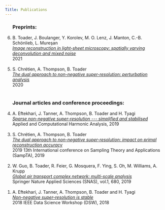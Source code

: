 ```yaml
---
Title: Publications 
---
```




<ol reversed>

### Preprints:

  <li>
    B. Toader, J. Boulanger, Y. Korolev, M. O. Lenz, J. Manton, C.-B. Schönlieb, L. Mureşan</br>
    <a href="https://arxiv.org/abs/2108.03642"><i>Image reconstruction 
      in light-sheet microscopy: spatially varying deconvolution and mixed noise</i></a></br>
    2021
  </li></br>
  <li>
    S. Chrétien, A. Thompson, B. Toader</br>
    <a href="https://arxiv.org/abs/2007.02708"><i>The dual approach to non-negative super-resolution: perturbation analysis</i></a></br>
    2020
  </li></br>

### Journal articles and conference proceedings:

  <li>
    A. Eftekhari, J. Tanner, A. Thompson, B. Toader and H. Tyagi</br>
    <a href="../papers/acha_bt_superres.pdf"><i>Sparse non-negative super-resolution --- simplified and stabilised</i></a></br>
    Applied and Computational Harmonic Analysis, 2019
  </li></br>
  <li>
    S. Chrétien, A. Thompson, B. Toader</br>
    <a href="../papers/bt_sampta_dual_rec.pdf"><i>The dual approach to non-negative super-resolution: 
      impact on primal reconstruction accuracy</i></a></br>
    2019 13th International conference on Sampling Theory and Applications (SampTA), 2019
  </li></br>
  <li>
    W. Guo, B. Toader, R. Feier, G. Mosquera, F. Ying, S. Oh, M. Williams, A. Krupp</br>
    <a href="../papers/Guo2019_Article_GlobalAirTransportComplexNetwo.pdf"><i>Global air transport complex network: multi-scale analysis</i></a></br>
    Springer Nature Applied Sciences (SNAS), vol.1, 680, 2019
  </li>
  </li></br>
  <li>
    A. Eftekhari, J. Tanner, A. Thompson, B. Toader and H. Tyagi</br>
    <a href="../papers/ET4_superresolution_dsw2018.pdf"><i>
    Non-negative super-resolution is stable</i></a> </br>
    2018 IEEE Data Science Workshop (DSW), 2018 
  </li>
</ol>


​     

​     

​       




